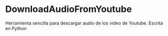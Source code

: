 # DownloadAudioFromYoutube
Herramienta sencilla para descargar audio de los video de Youtube. Escrita en Python
